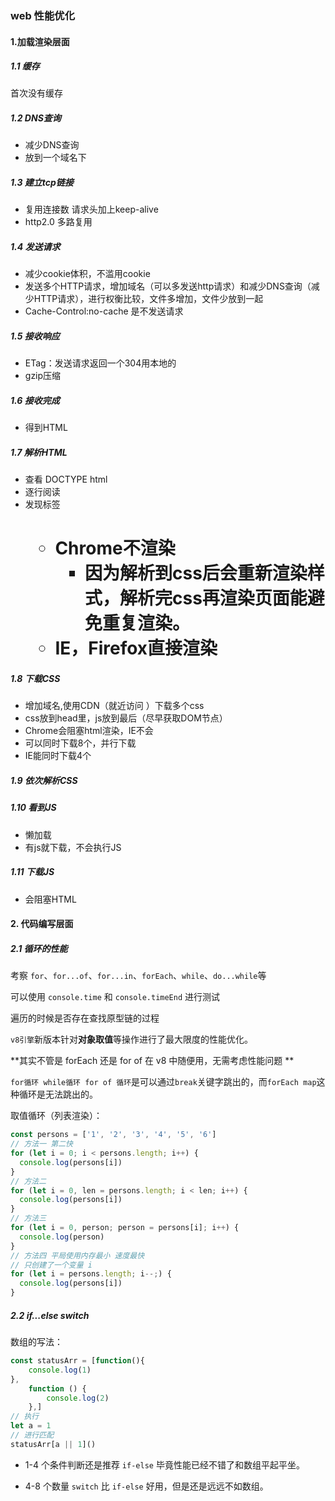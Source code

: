 ### web 性能优化 

#### 1.加载渲染层面

##### 1.1 缓存

首次没有缓存
##### 1.2 DNS查询

  + 减少DNS查询
  + 放到一个域名下
##### 1.3 建立tcp链接

  + 复用连接数 请求头加上keep-alive
  + http2.0 多路复用
##### 1.4 发送请求

  + 减少cookie体积，不滥用cookie
  + 发送多个HTTP请求，增加域名（可以多发送http请求）和减少DNS查询（减少HTTP请求），进行权衡比较，文件多增加，文件少放到一起
  + Cache-Control:no-cache 是不发送请求
##### 1.5 接收响应

 + ETag：发送请求返回一个304用本地的
  + gzip压缩
##### 1.6 接收完成

  + 得到HTML
##### 1.7 解析HTML

  + 查看 DOCTYPE html
  + 逐行阅读
  + 发现标签<h1>
    + Chrome不渲染
      + 因为解析到css后会重新渲染样式，解析完css再渲染页面能避免重复渲染。
    + IE，Firefox直接渲染
##### 1.8 下载CSS

  + 增加域名,使用CDN（就近访问 ）下载多个css
  + css放到head里，js放到最后（尽早获取DOM节点）
  + Chrome会阻塞html渲染，IE不会
  + 可以同时下载8个，并行下载
  + IE能同时下载4个
##### 1.9 依次解析CSS

##### 1.10 看到JS

  + 懒加载
  + 有js就下载，不会执行JS
##### 1.11 下载JS

  + 会阻塞HTML



#### 2. 代码编写层面

##### 2.1 循环的性能

考察 `for`、`for...of`、`for...in`、`forEach`、`while`、`do...while`等

可以使用 `console.time` 和 `console.timeEnd` 进行测试

遍历的时候是否存在查找原型链的过程

`v8引擎`新版本针对**对象取值**等操作进行了最大限度的性能优化。

**其实不管是 forEach 还是 for of  在 v8 中随便用，无需考虑性能问题 **

`for循环 while循环 for of 循环`是可以通过`break`关键字跳出的，而`forEach map`这种循环是无法跳出的。

取值循环（列表渲染）：

```js
const persons = ['1', '2', '3', '4', '5', '6']
// 方法一 第二快
for (let i = 0; i < persons.length; i++) {
  console.log(persons[i])
}
// 方法二
for (let i = 0, len = persons.length; i < len; i++) {
  console.log(persons[i])
}
// 方法三
for (let i = 0, person; person = persons[i]; i++) {
  console.log(person)
}
// 方法四 平局使用内存最小 速度最快
// 只创建了一个变量 i
for (let i = persons.length; i--;) {
  console.log(persons[i])
}

```

##### 2.2 if...else switch

数组的写法：

```js
const statusArr = [function(){
    console.log(1)
},
    function () {
        console.log(2)
    },]
// 执行
let a = 1
// 进行匹配
statusArr[a || 1]()

```



+ 1-4 个条件判断还是推荐 `if-else` 毕竟性能已经不错了和数组平起平坐。

+ 4-8 个数量 `switch` 比 `if-else` 好用，但是还是远远不如数组。

  